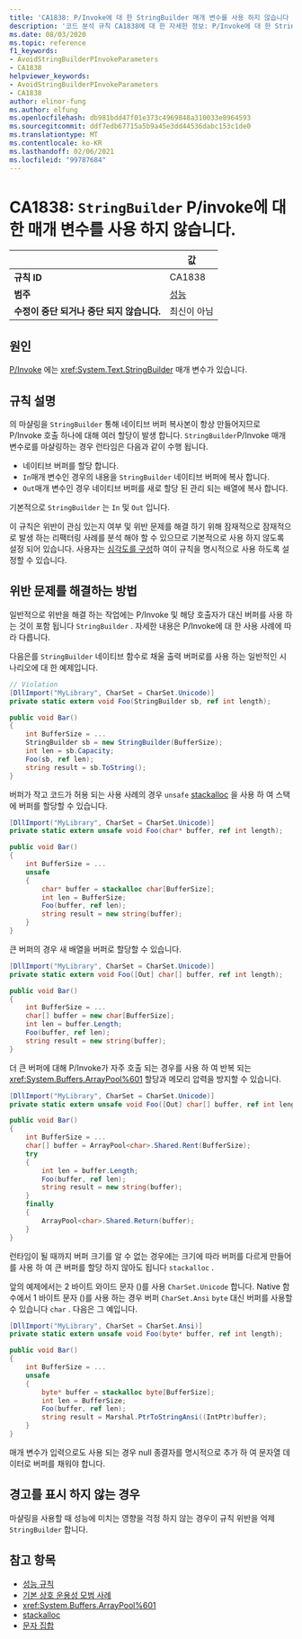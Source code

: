 ```yaml
---
title: 'CA1838: P/Invoke에 대 한 StringBuilder 매개 변수를 사용 하지 않습니다 (코드 분석).'
description: '코드 분석 규칙 CA1838에 대 한 자세한 정보: P/Invoke에 대 한 StringBuilder 매개 변수 방지'
ms.date: 08/03/2020
ms.topic: reference
f1_keywords:
- AvoidStringBuilderPInvokeParameters
- CA1838
helpviewer_keywords:
- AvoidStringBuilderPInvokeParameters
- CA1838
author: elinor-fung
ms.author: elfung
ms.openlocfilehash: db981bdd47f01e373c4969848a310033e8964593
ms.sourcegitcommit: ddf7edb67715a5b9a45e3dd44536dabc153c1de0
ms.translationtype: MT
ms.contentlocale: ko-KR
ms.lasthandoff: 02/06/2021
ms.locfileid: "99787684"
---
```

# <a name="ca1838-avoid-stringbuilder-parameters-for-pinvokes"></a>CA1838: `StringBuilder` P/invoke에 대 한 매개 변수를 사용 하지 않습니다.

| | 값 |
|-|-|
| **규칙 ID** |CA1838|
| **범주** |[성능](performance-warnings.md)|
| **수정이 중단 되거나 중단 되지 않습니다.** |최신이 아님|

## <a name="cause"></a>원인

[P/Invoke](../../../standard/native-interop/pinvoke.md) 에는 <xref:System.Text.StringBuilder> 매개 변수가 있습니다.

## <a name="rule-description"></a>규칙 설명

의 마샬링을 `StringBuilder` 통해 네이티브 버퍼 복사본이 항상 만들어지므로 P/Invoke 호출 하나에 대해 여러 할당이 발생 합니다. `StringBuilder`P/Invoke 매개 변수로를 마샬링하는 경우 런타임은 다음과 같이 수행 됩니다.

- 네이티브 버퍼를 할당 합니다.
- `In`매개 변수인 경우의 내용을 `StringBuilder` 네이티브 버퍼에 복사 합니다.
- `Out`매개 변수인 경우 네이티브 버퍼를 새로 할당 된 관리 되는 배열에 복사 합니다.

기본적으로 `StringBuilder` 는 `In` 및 `Out` 입니다.

이 규칙은 위반이 관심 있는지 여부 및 위반 문제를 해결 하기 위해 잠재적으로 잠재적으로 발생 하는 리팩터링 사례를 분석 해야 할 수 있으므로 기본적으로 사용 하지 않도록 설정 되어 있습니다. 사용자는 [심각도를 구성](../configuration-options.md#severity-level)하 여이 규칙을 명시적으로 사용 하도록 설정할 수 있습니다.

## <a name="how-to-fix-violations"></a>위반 문제를 해결하는 방법

일반적으로 위반을 해결 하는 작업에는 P/Invoke 및 해당 호출자가 대신 버퍼를 사용 하는 것이 포함 됩니다 `StringBuilder` . 자세한 내용은 P/Invoke에 대 한 사용 사례에 따라 다릅니다.

다음은를 `StringBuilder` 네이티브 함수로 채울 출력 버퍼로를 사용 하는 일반적인 시나리오에 대 한 예제입니다.

```csharp
// Violation
[DllImport("MyLibrary", CharSet = CharSet.Unicode)]
private static extern void Foo(StringBuilder sb, ref int length);

public void Bar()
{
    int BufferSize = ...
    StringBuilder sb = new StringBuilder(BufferSize);
    int len = sb.Capacity;
    Foo(sb, ref len);
    string result = sb.ToString();
}
```

버퍼가 작고 코드가 허용 되는 사용 사례의 경우 `unsafe` [stackalloc](../../../csharp/language-reference/operators/stackalloc.md) 을 사용 하 여 스택에 버퍼를 할당할 수 있습니다.

```csharp
[DllImport("MyLibrary", CharSet = CharSet.Unicode)]
private static extern unsafe void Foo(char* buffer, ref int length);

public void Bar()
{
    int BufferSize = ...
    unsafe
    {
        char* buffer = stackalloc char[BufferSize];
        int len = BufferSize;
        Foo(buffer, ref len);
        string result = new string(buffer);
    }
}
```

큰 버퍼의 경우 새 배열을 버퍼로 할당할 수 있습니다.

```csharp
[DllImport("MyLibrary", CharSet = CharSet.Unicode)]
private static extern void Foo([Out] char[] buffer, ref int length);

public void Bar()
{
    int BufferSize = ...
    char[] buffer = new char[BufferSize];
    int len = buffer.Length;
    Foo(buffer, ref len);
    string result = new string(buffer);
}
```

더 큰 버퍼에 대해 P/Invoke가 자주 호출 되는 경우를 사용 하 여 반복 되는 <xref:System.Buffers.ArrayPool%601> 할당과 메모리 압력을 방지할 수 있습니다.

```csharp
[DllImport("MyLibrary", CharSet = CharSet.Unicode)]
private static extern unsafe void Foo([Out] char[] buffer, ref int length);

public void Bar()
{
    int BufferSize = ...
    char[] buffer = ArrayPool<char>.Shared.Rent(BufferSize);
    try
    {
        int len = buffer.Length;
        Foo(buffer, ref len);
        string result = new string(buffer);
    }
    finally
    {
        ArrayPool<char>.Shared.Return(buffer);
    }
}
```

런타임이 될 때까지 버퍼 크기를 알 수 없는 경우에는 크기에 따라 버퍼를 다르게 만들어를 사용 하 여 큰 버퍼를 할당 하지 않아도 됩니다 `stackalloc` .

앞의 예제에서는 2 바이트 와이드 문자 ()를 사용 `CharSet.Unicode` 합니다. Native 함수에서 1 바이트 문자 ()를 사용 하는 경우 버퍼 `CharSet.Ansi` `byte` 대신 버퍼를 사용할 수 있습니다 `char` . 다음은 그 예입니다. 

```csharp
[DllImport("MyLibrary", CharSet = CharSet.Ansi)]
private static extern unsafe void Foo(byte* buffer, ref int length);

public void Bar()
{
    int BufferSize = ...
    unsafe
    {
        byte* buffer = stackalloc byte[BufferSize];
        int len = BufferSize;
        Foo(buffer, ref len);
        string result = Marshal.PtrToStringAnsi((IntPtr)buffer);
    }
}
```

매개 변수가 입력으로도 사용 되는 경우 null 종결자를 명시적으로 추가 하 여 문자열 데이터로 버퍼를 채워야 합니다.

## <a name="when-to-suppress-warnings"></a>경고를 표시 하지 않는 경우

마샬링을 사용할 때 성능에 미치는 영향을 걱정 하지 않는 경우이 규칙 위반을 억제 `StringBuilder` 합니다.

## <a name="see-also"></a>참고 항목

- [성능 규칙](performance-warnings.md)
- [기본 상호 운용성 모범 사례](../../../standard/native-interop/best-practices.md)
- <xref:System.Buffers.ArrayPool%601>
- [stackalloc](../../../csharp/language-reference/operators/stackalloc.md)
- [문자 집합](../../../standard/native-interop/charset.md)
